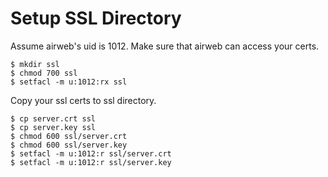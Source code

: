 # Setup SSL Directory

Assume airweb's uid is 1012. Make sure that airweb can access your certs.

    $ mkdir ssl
    $ chmod 700 ssl
    $ setfacl -m u:1012:rx ssl

Copy your ssl certs to ssl directory.

    $ cp server.crt ssl
    $ cp server.key ssl
    $ chmod 600 ssl/server.crt
    $ chmod 600 ssl/server.key
    $ setfacl -m u:1012:r ssl/server.crt
    $ setfacl -m u:1012:r ssl/server.key
